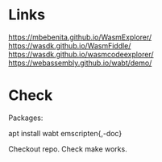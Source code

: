 
# Links

https://mbebenita.github.io/WasmExplorer/
https://wasdk.github.io/WasmFiddle/
https://wasdk.github.io/wasmcodeexplorer/
https://webassembly.github.io/wabt/demo/


# Check

Packages:

apt install wabt emscripten{,-doc}

Checkout repo. Check make works.
